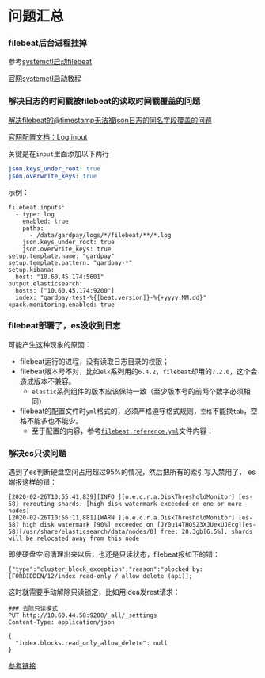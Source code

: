 # 问题汇总

### filebeat后台进程挂掉
参考[systemctl启动filebeat](https://blog.51cto.com/3922078/2383158)

[官网systemctl启动教程](https://www.elastic.co/guide/en/beats/filebeat/master/running-with-systemd.html)


### 解决日志的时间戳被filebeat的读取时间戳覆盖的问题

[解决filebeat的@timestamp无法被json日志的同名字段覆盖的问题](https://blog.csdn.net/cja_java/article/details/84903676)

[官网配置文档：Log input](https://www.elastic.co/guide/en/beats/filebeat/6.4/filebeat-input-log.html)

关键是在`input`里面添加以下两行

```yaml
json.keys_under_root: true
json.overwrite_keys: true
```
示例：
```yaml{6,7}
filebeat.inputs:
  - type: log
    enabled: true
    paths:
      - /data/gardpay/logs/*/filebeat/**/*.log
    json.keys_under_root: true
    json.overwrite_keys: true
setup.template.name: "gardpay"
setup.template.pattern: "gardpay-*"
setup.kibana:
  host: "10.60.45.174:5601"
output.elasticsearch:
  hosts: ["10.60.45.174:9200"]
  index: "gardpay-test-%{[beat.version]}-%{+yyyy.MM.dd}"
xpack.monitoring.enabled: true

```

### filebeat部署了，es没收到日志
可能产生这种现象的原因：
- filebeat运行的进程，没有读取日志目录的权限；
- filebeat版本号不对，比如`elk`系列用的`6.4.2`，`filebeat`却用的`7.2.0`，这个会造成版本不兼容。
    - `elastic`系列组件的版本应该保持一致（至少版本号的前两个数字必须相同）
- filebeat的配置文件时`yml`格式的，必须严格遵守格式规则，`空格`不能换`tab`，空格不能多也不能少。
    - 至于配置的内容，参考[`filebeat.reference.yml`](https://www.elastic.co/guide/en/beats/filebeat/6.4/filebeat-reference-yml.html)文件内容：


### 解决es只读问题
遇到了es判断硬盘空间占用超过95%的情况，然后把所有的索引写入禁用了，
es端报这样的错：
```
[2020-02-26T10:55:41,839][INFO ][o.e.c.r.a.DiskThresholdMonitor] [es-58] rerouting shards: [high disk watermark exceeded on one or more nodes]
[2020-02-26T10:56:11,881][WARN ][o.e.c.r.a.DiskThresholdMonitor] [es-58] high disk watermark [90%] exceeded on [JY0u14THQS23XJUexUJEcg][es-58][/usr/share/elasticsearch/data/nodes/0] free: 28.3gb[6.5%], shards will be relocated away from this node
```
即使硬盘空间清理出来以后，也还是只读状态，filebeat报如下的错：
```
{"type":"cluster_block_exception","reason":"blocked by: [FORBIDDEN/12/index read-only / allow delete (api)];
```
这时就需要手动解除只读锁定，比如用idea发rest请求：
```http request
### 去除只读模式
PUT http://10.60.44.58:9200/_all/_settings
Content-Type: application/json

{
  "index.blocks.read_only_allow_delete": null
}
```
[参考链接](https://blog.csdn.net/qq_14965807/article/details/79400481)


